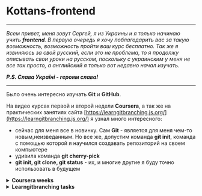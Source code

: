 # Kottans-frontend
___
_Всем привет, меня зовут Сергей, я из Украины и я только начинаю учить ___frontend___. В первую очередь я хочу поблагодарить вас за такую возможность, возможность пройти ваш курс бесплатно. Так же я извиняюсь за свой русский, если это не проблема, то я продолжу описывать свои уроки на русском, поскольку с украинским у меня не все так просто, а английский я только вот недавно начал изучать._

___P.S. Слава Україні - героям слава!___
___
Было очень интересно изучать __Git__ и __GitHub__.

На видео курсах первой и второй недели __Coursera__, а так же на практических занятиях сайта [https://learngitbranching.js.org/](https://learngitbranching.js.org/) я узнал много интересного:

* сейчас для меня все в новинку. Сам __Git__ - является для меня чем-то новым,неизведанным. Но все же, допустим команда __git init__, команда с помощью которой я научился создавать репозиторий на своем компьютере
* удивила команда __git cherry-pick__
* __git init, git clone, git status__ - их, и многие другие я буду точно использовать в будущем
<details>
<summary><strong>Coursera weeks</strong></summary>
<img src="https://github.com/TMSakal/kottans-frontend/blob/main/Img/General/GitBasics/Coursera_Week_One.jpg?raw=true" alt="Coursera week One" />
<img src="https://github.com/TMSakal/kottans-frontend/blob/main/Img/General/GitBasics/Coursera_Week_Two.jpg?raw=true" alt="Coursera week Two" />
</details>
<details>
<summary><strong>Learngitbranching tasks</strong></summary>
<img src="https://github.com/TMSakal/kottans-frontend/blob/main/Img/General/GitBasics/Learngitbranching_Main.jpg?raw=true" alt="Learngitbranching tasks Main" />
<img src="https://github.com/TMSakal/kottans-frontend/blob/main/Img/General/GitBasics/Learngitbranching_Remote.jpg?raw=true" alt="Learngitbranching tasks Remote" />
</details>